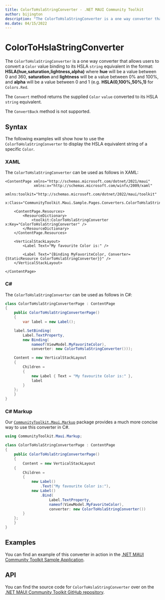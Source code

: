 ```yaml
---
title: ColorToHslaStringConverter - .NET MAUI Community Toolkit
author: bijington
description: "The ColorToHslaStringConverter is a one way converter that allows users to convert a Color value binding to its HSLA string equivalent."
ms.date: 04/15/2022
---
```


# ColorToHslaStringConverter

The `ColorToHslaStringConverter` is a one way converter that allows users to convert a `Color` value binding to its HSLA `string` equivalent in the format: **HSLA(hue,saturation,lightness,alpha)** where **hue** will be a value between 0 and 360, **saturation** and **lightness** will be a value between 0% and 100%, and **alpha** will be a value between 0 and 1 (e.g. **HSLA(0,100%,50%,1)** for `Colors.Red`.

The `Convert` method returns the supplied `Color` `value` converted to its HSLA `string` equivalent.

The `ConvertBack` method is not supported.

## Syntax

The following examples will show how to use the `ColorToHslaStringConverter` to display the HSLA equivalent string of a specific `Color`.

### XAML

The `ColorToHslaStringConverter` can be used as follows in XAML:

```xaml
<ContentPage xmlns="http://schemas.microsoft.com/dotnet/2021/maui"
             xmlns:x="http://schemas.microsoft.com/winfx/2009/xaml"
             xmlns:toolkit="http://schemas.microsoft.com/dotnet/2022/maui/toolkit"
             x:Class="CommunityToolkit.Maui.Sample.Pages.Converters.ColorToHslaStringConverterPage">

    <ContentPage.Resources>
        <ResourceDictionary>
            <toolkit:ColorToHslaStringConverter x:Key="ColorToHslaStringConverter" />
        </ResourceDictionary>
    </ContentPage.Resources>

    <VerticalStackLayout>
        <Label Text="My favourite Color is:" />

        <Label Text="{Binding MyFavoriteColor, Converter={StaticResource ColorToHslaStringConverter}}" />
    </VerticalStackLayout>

</ContentPage>
```

### C#

The `ColorToHslaStringConverter` can be used as follows in C#:

```csharp
class ColorToHslaStringConverterPage : ContentPage
{
    public ColorToHslaStringConverterPage()
    {
        var label = new Label();

	label.SetBinding(
		Label.TextProperty,
		new Binding(
			nameof(ViewModel.MyFavoriteColor),
			converter: new ColorToHslaStringConverter()));

	Content = new VerticalStackLayout
	{
		Children =
		{
			new Label { Text = "My favourite Color is:" },
			label
		}
	};
    }
}
```

### C# Markup

Our [`CommunityToolkit.Maui.Markup`](../markup/markup.md) package provides a much more concise way to use this converter in C#.

```csharp
using CommunityToolkit.Maui.Markup;

class ColorToHslaStringConverterPage : ContentPage
{
    public ColorToHslaStringConverterPage()
    {
        Content = new VerticalStackLayout
	{
		Children =
		{
			new Label()
				.Text("My favourite Color is:"),
			new Label()
				.Bind(
					Label.TextProperty,
					nameof(ViewModel.MyFavoriteColor),
					converter: new ColorToHslaStringConverter())
		}
	};
    }
}
```

## Examples

You can find an example of this converter in action in the [.NET MAUI Community Toolkit Sample Application](https://github.com/CommunityToolkit/Maui/blob/main/samples/CommunityToolkit.Maui.Sample/Pages/Converters/ColorsConverterPage.xaml).

## API

You can find the source code for `ColorToHslaStringConverter` over on the [.NET MAUI Community Toolkit GitHub repository](https://github.com/CommunityToolkit/Maui/blob/main/src/CommunityToolkit.Maui/Converters/ColorToStringConverter.shared.cs).
